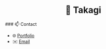 <h1 align="center">👋 Takagi</h1>
### 📫 Contact

- 🌐 [Portfolio](https://portfolio-ruw9.onrender.com/)
- ✉️ [Email](mailto:yutotakagi.for.business@gmail.com)
